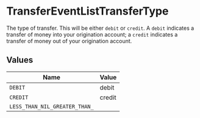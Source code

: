 # TransferEventListTransferType

The type of transfer. This will be either `debit` or `credit`.  A `debit` indicates a transfer of money into your origination account; a `credit` indicates a transfer of money out of your origination account.


## Values

| Name                          | Value                         |
| ----------------------------- | ----------------------------- |
| `DEBIT`                       | debit                         |
| `CREDIT`                      | credit                        |
| `LESS_THAN_NIL_GREATER_THAN_` | <nil>                         |